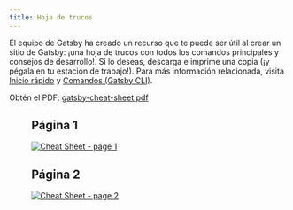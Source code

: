 ```yaml
---
title: Hoja de trucos
---
```


El equipo de Gatsby ha creado un recurso que te puede ser útil al crear un sitio de Gatsby: ¡una hoja de trucos con todos los comandos principales y consejos de desarrollo!. Si lo deseas, descarga e imprime una copia (¡y pégala en tu estación de trabajo!). Para más información relacionada, visita [Inicio rápido](/docs/quick-start/) y [Comandos (Gatsby CLI)](/docs/gatsby-cli/).

Obtén el PDF: <a href="/gatsby-cheat-sheet.pdf" download>gatsby-cheat-sheet.pdf</a>

<figure aria-labelledby="cheat_sheet-text">
    <h2>Página 1</h2>
    <a href="/cheat-sheet_page_1.png" title="Click to open image in a new window" target="_blank" style="display:block;">
        <img src="/cheat-sheet_page_1.png" alt="Cheat Sheet - page 1" style="display:block; margin:0;" />
    </a>
    <h2>Página 2</h2>
    <a href="/cheat-sheet_page_2.png" title="Click to open image in a new window" target="_blank" style="display:block;">
        <img src="/cheat-sheet_page_2.png" alt="Cheat Sheet - page 2" style="display:block; margin:0;" />
    </a>
</figure>

<div id="cheat_sheet-text" style=" position: absolute; height: 1px; width: 1px;overflow: hidden; clip: rect(1px, 1px, 1px, 1px);">
    <h2>Contenidos de la hoja de trucos de Gatsby</h2>
    <p>v1.0 para Gatsby 2.x
        <a href="https://gatsby.dev/cheatsheet">Última versión <span aria-hidden="true">↗</span></a>
    </p>
    <h2>Docs principales</h2>
    <table>
        <tbody>
            <tr>
                <td>
                    <p>Docs Gatsby</p>
                </td>
                <td>
                    <p><a href="https://gatsby.dev/docs">gatsby.dev/docs</a></p>
                </td>
            </tr>
            <tr>
                <td>
                    <p>Gatsby en GitHub</p>
                </td>
                <td>
                    <p><a href="https://github.com/gatsbyjs/gatsby">github.com/gatsbyjs/gatsby</a></p>
                </td>
            </tr>
            <tr>
                <td>
                    <p>Tutorial de Gatsby</p>
                </td>
                <td>
                    <p><a href="https://gatsby.dev/tutorial">gatsby.dev/tutorial</a></p>
                </td>
            </tr>
            <tr>
                <td>
                    <p>Inicio Rápido<br />(para desarrolladores intermedios y avanzados)</p>
                </td>
                <td>
                    <p><a href="https://gatsby.dev/quick-start">gatsby.dev/quick-start</a></p>
                </td>
            </tr>
            <tr>
                <td>
                    <p>Para Empezar con Gatsby</p>
                </td>
                <td>
                    <p><a href="https://gatsby.dev/starters">gatsby.dev/starters</a></p>
                </td>
            </tr>
            <tr>
                <td>
                    <p>Guía de Referencia Rápida</p>
                </td>
                <td>
                    <p><a href="https://gatsby.dev/recipes">gatsby.dev/recipes</a></p>
                </td>
            </tr>
            <tr>
                <td>
                    <p>Agregar Imágenes</p>
                </td>
                <td>
                    <p><a href="https://gatsby.dev/image">gatsby.dev/image</a></p>
                </td>
            </tr>
            <tr>
                <td>
                    <p>APIs de Gatsby Node</p>
                </td>
                <td>
                    <p><a href="https://gatsby.dev/api">gatsby.dev/api</a></p>
                </td>
            </tr>
            <tr>
                <td>
                    <p>Querying con GraphQL</p>
                </td>
                <td>
                    <p><a href="https://gatsby.dev/graphql">gatsby.dev/graphql</a></p>
                </td>
            </tr>
            <tr>
                <td>
                    <p>Implementación y Alojamiento</p>
                </td>
                <td>
                    <p><a href="https://gatsby.dev/deploy">gatsby.dev/deploy</a></p>
                </td>
            </tr>
            <tr>
                <td>
                    <p>Usando Gatsby Link</p>
                </td>
                <td>
                    <p><a href="https://gatsby.dev/link">gatsby.dev/link</a></p>
                </td>
            </tr>
            <tr>
                <td>
                    <p>Static Query</p>
                </td>
                <td>
                    <p><a href="https://gatsby.dev/static-query">gatsby.dev/static-query</a></p>
                </td>
            </tr>
            <tr>
                <td>
                    <p>Cómo Contribuir</p>
                </td>
                <td>
                    <p><a href="https://gatsby.dev/contribute">gatsby.dev/contribute</a></p>
                </td>
            </tr>
        </tbody>
    </table>
    <p><a href="https://www.gatsbyjs.org/">gatsbyjs.org</a></p>
    <p><a href="https://twitter.com/gatsbyjs">twitter.com/gatsbyjs</a></p>
    <h2>Comandos de Gatsby CLI</h2>
    <p>Primero, instala el ejecutable global:
        <br />
        <code>npm install -g gatsby-cli</code></p>
    <p>Ejecuta <code>gatsby --help</code> para obtener una lista de comandos y opciones.</p>
    <h3><code>gatsby new <span style="font-weight:normal">nombre-de-mi-sitio</span></code></h3>
    <p>Crea un nuevo sitio local Gatsby con el iniciador predeterminado (ve "Comandos de inicio rápido" en esta hoja de trucos sobre cómo usar otros iniciadores).</p>
    <h3><code>gatsby develop</code></h3>
    <p>Inicia el servidor de desarrollo Gatsby.</p>
    <table>
        <tbody>
            <tr>
                <td>
                    <p><code>-H, --host</code></p>
                </td>
                <td>
                    <p>Establece el host. Por defecto es <code>localhost</code></p>
                </td>
            </tr>
            <tr>
                <td>
                    <p><code>-p, --port</code></p>
                </td>
                <td>
                    <p>Establece el puerto. Por defecto env.PORT o <code>8000</code></p>
                </td>
            </tr>
            <tr>
                <td>
                    <p><code>-o, --open</code></p>
                </td>
                <td>
                    <p>Abre el sitio en tu navegador predeterminado</p>
                </td>
            </tr>
            <tr>
                <td>
                    <p><code>-S, --https</code></p>
                </td>
                <td>
                    <p>Usa HTTPS</p>
                </td>
            </tr>
        </tbody>
    </table>
    <h3><code>gatsby build</code></h3>
    <p>Compila tu aplicación y prepárela para su implementación.<br /></p>
    <table>
        <tbody>
            <tr>
                <td>
                    <p><code>--prefix-paths</code></p>
                </td>
                <td>
                    <p>Crear sitio con rutas de enlace con prefijo<br />(especifica un <code>pathPrefix</code> en tu config)</p>
                </td>
            </tr>
            <tr>
                <td>
                    <p><code>--no-uglify</code></p>
                </td>
                <td>
                    <p>Compila el sitio sin uglificar los paquetes JS <br />(para depurar)</p>
                </td>
            </tr>
            <tr>
                <td>
                    <p><code>--open-tracing-config-file</code></p>
                </td>
                <td>
                    <p>Archivo de configuración del trazador (compatible con OpenTracing). Ver <a href="https://gatsby.dev/tracing">gatsby.dev/tracing</a></p>
                </td>
            </tr>
        </tbody>
    </table>
    <h3><code>gatsby serve</code></h3>
    <p>Sirve la compilación de producción para pruebas.</p>
    <table>
        <tbody>
            <tr>
                <td>
                    <p><code>-H, --host</code></p>
                </td>
                <td>
                    <p>Establece el host. Por defecto es <code>localhost</code></p>
                </td>
            </tr>
            <tr>
                <td>
                    <p><code>-p, --port</code></p>
                </td>
                <td>
                    <p>Establece el puerto. Por defecto es <code>9000</code></p>
                </td>
            </tr>
            <tr>
                <td>
                    <p><code>-o, --open</code></p>
                </td>
                <td>
                    <p>Abre el sitio en tu navegador predeterminado</p>
                </td>
            </tr>
            <tr>
                <td>
                    <p><code>--prefix-paths</code></p>
                </td>
                <td>
                    <p>Crear sitio con rutas de enlace con prefijo (si usas <code>pathPrefix</code> en tu <code>gatsby-config.js</code>)</p>
                </td>
            </tr>
        </tbody>
    </table>
    <h3><code>gatsby info</code></h3>
    <p>Obtén información útil del entorno que será necesaria al informar un error en <a href="https://github.com/gatsbyjs/gatsby/issues">github.com/gatsbyjs/gatsby/issues</a>.</p>
    <table>
        <tbody>
            <tr>
                <td>
                    <p><code>-C, --clipboard</code></p>
                </td>
                <td>
                    <p>Copia automáticamente la información del entorno al portapapeles</p>
                </td>
            </tr>
        </tbody>
    </table>
    <h3><code>gatsby clean</code></h3>
    <p>Limpia los derectorios <code>.cache</code> y <code>public</code> de Gatsby.</p>
    <h2>¡Camisetas, gorras, sudaderas y más!</h2>
    <p>¡Suscríbete al newsletter de Gatsby y <strong>obtén un 30% de descuento</strong> en tu compra en la tienda Gatsby! (<a href="https://gatsby.dev/store">gatsby.dev/store</a>)</p>
    <p>Suscríbete en <a href="https://gatsby.dev/discount">gatsby.dev/discount</a></p>
    <h2>Comandos de Inicio Rápido</h2>
    <p>Crea un nuevo sitio de Gatsby con el iniciador "Blog":<br />
    <code>gatsby new mi-nuevo-blog https://github.com/gatsbyjs/gatsby-starter-blog</code></p>
    <p>Ve al directorio de tu nuevo sitio e inícialo:<br />
    <code>cd mi-nuevo-blog/<br />
    gatsby develop</code></p>
    <p>Tu sitio ahora se está ejecutando en <code>http://localhost:8000</code>!</p>
    <p>También verás un segundo link: <code>http://localhost:8000/___graphql</code>. Esta es una herramienta que puedes usar para experimentar con la consulta de tus datos. Obtén más información al respecto en <a href="https://gatsby.dev/tutorial">gatsby.dev/tutorial</a></p>
    <p>Para más iniciadores Gatsby, visita <a href="https://gatsby.dev/starters">gatsby.dev/starters</a>.</p>
    <h2>Definiciones de Archivos</h2>
    <p>Cada uno de estos archivos debe estar localizado en la raíz de tu carpeta de proyecto Gatsby. Ve <a href="https://gatsby.dev/projects">gatsby.dev/projects</a></p>
    <p><code>gatsby-config.js</code> — configura opciones para tu sitio Gatsby, con metadatos para el título del proyecto, descripción, plugins, etc.</p>
    <p><code>gatsby-node.js</code> — implementa las API de Gatsby Node.js para personalizar y ampliar la configuración predeterminada que afecta el proceso de compilación</p>
    <p><code>gatsby-browser.js</code> — personaliza y amplia la configuración predeterminada que afecta al navegador, utilizando las API del navegador de Gatsby</p>
    <p><code>gatsby-ssr.js</code> — usa las API de server-side rendering de Gatsby para personalizar la configuración predeterminada que afecta el server-side rendering</p>
</div>
